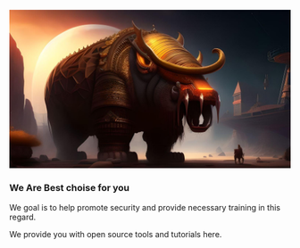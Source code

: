 
![PD](/fotor-ai-20230918122944.jpg)

### We Are Best choise for you
We goal is to help promote security and provide necessary training in this regard.

We provide you with open source tools and tutorials here. 



